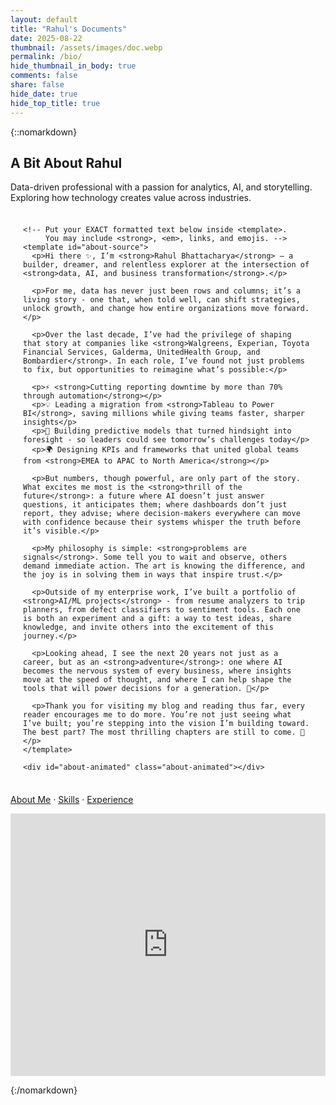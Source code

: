 ```yaml
---
layout: default
title: "Rahul's Documents"
date: 2025-08-22
thumbnail: /assets/images/doc.webp
permalink: /bio/
hide_thumbnail_in_body: true
comments: false
share: false
hide_date: true
hide_top_title: true
---
```


{::nomarkdown}
<!-- ===== HERO ===== -->
<section class="impactful-hero">
  <div class="impactful-hero__inner">
    <h1>A Bit About Rahul</h1>
    <p>Data-driven professional with a passion for analytics, AI, and storytelling. Exploring how technology creates value across industries.</p>
  </div>
</section>

<!-- About | Bold-Preserving Animation -->
<section class="about-rich">
  <div class="about-wrap">
    
    <!-- Put your EXACT formatted text below inside <template>. 
         You may include <strong>, <em>, links, and emojis. -->
    <template id="about-source">
      <p>Hi there ✨, I’m <strong>Rahul Bhattacharya</strong> — a builder, dreamer, and relentless explorer at the intersection of <strong>data, AI, and business transformation</strong>.</p>
      
      <p>For me, data has never just been rows and columns; it’s a living story - one that, when told well, can shift strategies, unlock growth, and change how entire organizations move forward.</p>

      <p>Over the last decade, I’ve had the privilege of shaping that story at companies like <strong>Walgreens, Experian, Toyota Financial Services, Galderma, UnitedHealth Group, and Bombardier</strong>. In each role, I’ve found not just problems to fix, but opportunities to reimagine what’s possible:</p>

      <p>⚡ <strong>Cutting reporting downtime by more than 70% through automation</strong></p>
      <p>💡 Leading a migration from <strong>Tableau to Power BI</strong>, saving millions while giving teams faster, sharper insights</p>
      <p>🔮 Building predictive models that turned hindsight into foresight - so leaders could see tomorrow’s challenges today</p>
      <p>🌍 Designing KPIs and frameworks that united global teams from <strong>EMEA to APAC to North America</strong></p>

      <p>But numbers, though powerful, are only part of the story. What excites me most is the <strong>thrill of the future</strong>: a future where AI doesn’t just answer questions, it anticipates them; where dashboards don’t just report, they advise; where decision-makers everywhere can move with confidence because their systems whisper the truth before it’s visible.</p>

      <p>My philosophy is simple: <strong>problems are signals</strong>. Some tell you to wait and observe, others demand immediate action. The art is knowing the difference, and the joy is in solving them in ways that inspire trust.</p>

      <p>Outside of my enterprise work, I’ve built a portfolio of <strong>AI/ML projects</strong> - from resume analyzers to trip planners, from defect classifiers to sentiment tools. Each one is both an experiment and a gift: a way to test ideas, share knowledge, and invite others into the excitement of this journey.</p>

      <p>Looking ahead, I see the next 20 years not just as a career, but as an <strong>adventure</strong>: one where AI becomes the nervous system of every business, where insights move at the speed of thought, and where I can help shape the tools that will power decisions for a generation. 🚀</p>

      <p>Thank you for visiting my blog and reading thus far, every reader encourages me to do more. You’re not just seeing what I’ve built; you’re stepping into the vision I’m building toward. The best part? The most thrilling chapters are still to come. 🌌</p>
    </template>

    <div id="about-animated" class="about-animated"></div>
  </div>
</section>

<style>
.about-wrap{max-width:880px;margin:0 auto;padding:.5rem 1.25rem;font-family:Inter,system-ui,-apple-system,Segoe UI,Roboto,Arial,sans-serif}
.headline{font-size:clamp(2rem,5vw,3rem);font-weight:800;margin:0 0 1.25rem;background:linear-gradient(90deg,#6aa7ff,#b388ff);-webkit-background-clip:text;-webkit-text-fill-color:transparent}
.about-animated p{font-size:1.08rem;line-height:1.8;margin:0 0 1.05rem 0;opacity:0;transform:translateY(16px)}
.about-animated p.reveal{animation:rise .85s cubic-bezier(.21,.98,.6,.99) forwards}
@keyframes rise{to{opacity:1;transform:translateY(0)}}
</style>

<script>
document.addEventListener('DOMContentLoaded', () => {
  const tpl = document.getElementById('about-source');
  const target = document.getElementById('about-animated');

  // Clone all template nodes so original HTML (including <strong>, links, emojis) is preserved
  const frag = tpl.content.cloneNode(true);
  const nodes = Array.from(frag.querySelectorAll('p'));

  // Append and animate, preserving innerHTML (keeps bold)
  nodes.forEach((p, i) => {
    const clone = p.cloneNode(true);
    target.appendChild(clone);
    setTimeout(() => clone.classList.add('reveal'), i * 450);
  });
});
</script>

<!-- Desktop: keep your existing bio layout here -->
<div id="bio-desktop">
  <!-- Your current desktop HTML stays here unchanged -->
  <!-- e.g., the blue hero bar, paragraphs, bullets, etc. -->
</div>

<!-- Mobile Tabs (shown only on small screens) -->
<section id="bio-mobile" class="m-tabs" hidden>
  <nav class="m-tablist" role="tablist" aria-label="Profile sections">
    <button class="m-tab is-active" role="tab" aria-selected="true" aria-controls="panel-about" id="tab-about" data-tab="about">About Me</button>
    <button class="m-tab" role="tab" aria-selected="false" aria-controls="panel-skills" id="tab-skills" data-tab="skills">Skills</button>
    <button class="m-tab" role="tab" aria-selected="false" aria-controls="panel-exp" id="tab-exp" data-tab="experience">Experience</button>
  </nav>

  <div class="m-panels">
    <article id="panel-about" class="m-panel" role="tabpanel" aria-labelledby="tab-about"></article>
    <article id="panel-skills" class="m-panel" role="tabpanel" aria-labelledby="tab-skills" hidden></article>
    <article id="panel-exp" class="m-panel" role="tabpanel" aria-labelledby="tab-exp" hidden></article>
  </div>
</section>

<style>
/* --- Layout visibility --- */
#bio-desktop { display:block; }
#bio-mobile { display:none; }
@media (max-width: 768px){
  #bio-desktop { display:none; }
  #bio-mobile { display:block; }
}

/* --- Mobile tabs styling --- */
.m-tabs { padding: 0 1rem 2rem; }
.m-tablist {
  position: sticky; top: 0; z-index: 5;
  display: grid; grid-template-columns: repeat(3, 1fr); gap: .5rem;
  padding: .75rem 0; background: transparent;
}
.m-tab {
  appearance: none; border: 1px solid rgba(0,0,0,.12);
  background: rgba(0,0,0,.03);
  padding: .6rem .8rem; border-radius: 10px;
  font: 600 0.95rem/1.1 Inter, system-ui, -apple-system, Segoe UI, Roboto, Arial, sans-serif;
}
.m-tab.is-active {
  border-color: rgba(0,0,0,.18);
  background: linear-gradient(90deg, #6aa7ff22, #b388ff22);
}

.m-panels { margin-top: .5rem; }
.m-panel { padding: .5rem 0 0; }
.m-panel p { margin: 0 0 1rem 0; line-height: 1.7; }
.m-panel ul { padding-left: 1.25rem; }

/* Light/dark friendly borders */
@media (prefers-color-scheme: dark){
  .m-tab { border-color: rgba(255,255,255,.16); background: rgba(255,255,255,.04); }
  .m-tab.is-active { border-color: rgba(255,255,255,.26); }
}
</style>

<script>
(function(){
  // URLs to load
  const routes = {
    about: "/",                             // your About lives on this page or root
    skills: "/skills-embed/",
    experience: "https://rahulbhattacharya1.github.io/experience/"
  };

  // Content selectors to extract from those pages
  const candidateSelectors = [
    "main .post-content",
    "article.post .post-content",
    "main article",
    "main",
    ".page-content",
    "#main"
  ];

  // Cache loaded HTML fragments
  const cache = new Map();

  // Elements
  const mobile = document.getElementById("bio-mobile");
  const aboutPanel = document.getElementById("panel-about");
  const skillsPanel = document.getElementById("panel-skills");
  const expPanel = document.getElementById("panel-exp");
  const tabs = Array.from(document.querySelectorAll(".m-tab"));
  const panels = {
    about: aboutPanel,
    skills: skillsPanel,
    experience: expPanel
  };

  // Show mobile section on small screens (CSS handles, but unhide attribute for a11y)
  const mq = window.matchMedia("(max-width: 768px)");
  function toggleHidden(){
    mobile.hidden = !mq.matches;
  }
  toggleHidden();
  mq.addEventListener("change", toggleHidden);

  // Load extractor
  async function loadSection(key){
    if (cache.has(key)) return cache.get(key);

    // If "about" is this page, clone visible desktop content (first render only)
    if (key === "about" && location.pathname.includes("/bio")) {
      const clone = document.getElementById("bio-desktop")?.cloneNode(true) || document.body.cloneNode(false);
      // Try to grab the main rich area from your desktop bio
      const mainCopy = clone.querySelector(".post-content, main, article, .content") || clone;
      cache.set("about", mainCopy.innerHTML);
      return mainCopy.innerHTML;
    }

    const res = await fetch(routes[key], { credentials: "same-origin" });
    const html = await res.text();
    const doc = new DOMParser().parseFromString(html, "text/html");

    let found = "";
    for (const sel of candidateSelectors){
      const el = doc.querySelector(sel);
      if (el && el.innerHTML.trim()) { found = el.innerHTML; break; }
    }
    // Fallback to body if no selector matched
    if (!found) found = (doc.body && doc.body.innerHTML) ? doc.body.innerHTML : "<p>Content not found.</p>";

    cache.set(key, found);
    return found;
  }

  // Activate a tab
async function activate(key, push = true) {
  tabs.forEach(btn => {
    const active = btn.dataset.tab === key;
    btn.classList.toggle("is-active", active);
    btn.setAttribute("aria-selected", String(active));
    panels[btn.dataset.tab].hidden = !active;
  });

  const panel = panels[key];

  if (key === "about") {
    // keep existing About Me behavior
    if (!panel.dataset.loaded) {
      const clone = document.getElementById("bio-desktop")?.cloneNode(true);
      const mainCopy = clone?.querySelector(".post-content, main, article, .content") || clone || document.body;
      panel.innerHTML = mainCopy.innerHTML;
      panel.dataset.loaded = "true";
    }
  } else {
    // Skills and Experience: use iframe embed
    if (!panel.dataset.loaded) {
      panel.innerHTML = "";
      const frame = document.createElement("iframe");
      frame.src = routes[key];
      frame.title = key + " section";
      frame.loading = "lazy";
      frame.style.width = "100%";
      frame.style.border = "0";
      frame.style.minHeight = "70vh";

      frame.addEventListener("load", () => {
        try {
          const doc = frame.contentDocument || frame.contentWindow.document;
          const resize = () => {
            frame.style.height = Math.max(600, doc.body.scrollHeight) + "px";
          };
          resize();
          new MutationObserver(resize).observe(doc.body, { childList: true, subtree: true });
          window.addEventListener("resize", resize);
        } catch(e){}
      });

      panel.appendChild(frame);
      panel.dataset.loaded = "true";
    }
  }

  if (push) {
    const url = new URL(location.href);
    url.hash = "tab=" + key;
    history.replaceState(null, "", url);
  }
}
  
  // Tab clicks + keyboard
  tabs.forEach(btn => {
    btn.addEventListener("click", () => activate(btn.dataset.tab));
    btn.addEventListener("keydown", e => {
      if (e.key !== "ArrowRight" && e.key !== "ArrowLeft") return;
      e.preventDefault();
      const i = tabs.indexOf(btn);
      const next = e.key === "ArrowRight" ? (i+1) % tabs.length : (i-1+tabs.length) % tabs.length;
      tabs[next].focus();
      activate(tabs[next].dataset.tab);
    });
  });

  // Initial tab from hash/query
  function getInitialTab(){
    const h = (location.hash || "").replace(/^#/, "");
    const params = new URLSearchParams(h.includes("=") ? h : "");
    const fromHash = params.get("tab");
    const fromQuery = new URLSearchParams(location.search).get("tab");
    return (fromHash || fromQuery || "about").toLowerCase();
  }

  // Boot
  activate(getInitialTab(), false);
})();
</script>

<noscript>
  <!-- Fallback for no-JS: show a simple list of links -->
  <p><a href="/">About Me</a> · <a href="/skills/">Skills</a> · <a href="/experience/">Experience</a></p>
</noscript>


  <div class="emf-frame">
    <iframe
      src="https://www.emailmeform.com/builder/form/51b1w1dDfW07xN1a6"
      title="Contact Form"
      loading="lazy"
      frameborder="0"
      scrolling="no"
      width="100%"
      height="420">
    </iframe>
  </div>

{:/nomarkdown}
